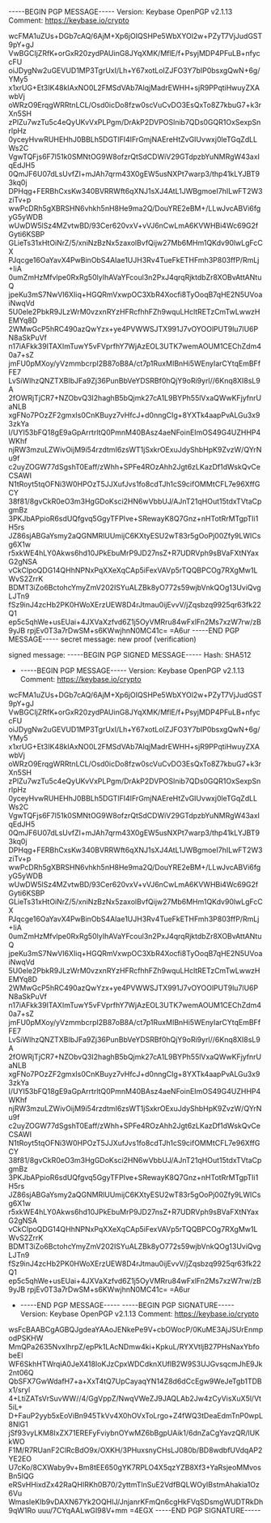 -----BEGIN PGP MESSAGE-----
Version: Keybase OpenPGP v2.1.13
Comment: https://keybase.io/crypto

wcFMA1uZUs+DGb7cAQ/6AjM+Xp6jOIQSHPe5WbXYOl2w+PZyT7VjJudGST9pY+gJ
VwBGCIjZRfK+orGxR20zydPAUinG8JYqXMK/MflE/f+PsyjMDP4PFuLB+nfyccFU
oiJDygNw2uGEVUD1MP3TgrUxI/Lh+Y67xotLoIZJFO3Y7bIP0bsxgQwN+6g/YMy5
x1xrUG+Et3IK48kIAxNO0L2FMSdVAb7AlqjMadrEWHH+sjR9PPqtiHwuyZXAwbVj
oWRzO9ErqgWRRtnLCL/Osd0icDo8fzw0scVuCvDO3EsQxTo8Z7kbuG7+k3rXn5SH
zPlZu7wzTu5c4eQyUKvVxPLPgm/DrAkP2DVPOSlnib7QDs0GQR1OxSexpSnrlpHz
0yceyHvwRUHEHhJ0BBLh5DGTlFI4IFrGmjNAEreHtZvGIUvwxj0leTGqZdLLWs2C
VgwTQFjs6F7l51k0SMNtOG9W8ofzrQtSdCDWiV29GTdpzbYuNMRgW43axIqEdJH5
0QmJF6U07dLsUvfZI+mJAh7qrm43X0gEW5usNXPt7warp3/thp41kLYJBT93kq0j
DPHqg+FERBhCxsKw340BVRRWft6qXNJ1sXJ4AtL1JWBgmoeI7hILwFT2W3ziTv+p
wwPcDRh5gXBRSHN6vhkh5nH8He9ma2Q/DouYRE2eBM+/LLwJvcABVi6fgyG5yWDB
wUwDW5lSz4MZvtwBD/93Cer620vxV+vVJ6nCwLmA6KVWHBi4Wc69G2fGyti6KSBP
GLieTs31xHtOiNrZ/5/xniNzBzNx5zaxolBvfQijw27Mb6MHm1QKdv90lwLgFcCX
PJqcge16OaYavX4PwBinObS4AIae1UJH3Rv4TueFkETHFmh3P803ffP/RmLj+IiA
0umZmHzMfvlpe0RxRg50lyIhAVaYFcoul3n2PxJ4qrqRjktdbZr8XOBvAttANtuQ
jpeKu3mS7NwVI6XIiq+HGQRmVxwpOC3XbR4Xocfi8TyOoqB7qHE2N5UVoaiNwqVd
5U0ele2PbkR9JLzWrM0vzxnRYzHFRcfhhFZh9wquLHcltRETzCmTwLwwzHEMYq8D
2WMwGcP5hRC490azQwYzx+ye4PVWWSJTX991J7vOYOOlPUT9lu7lU6PN8aSkPuVf
n17iAFkk39ITAXImTuwY5vFVprfhY7WjAzEOL3UTK7wemAOUM1CEChZdm40a7+sZ
jmFU0pMXoy/yVzmmbcrpI2B87oB8A/ct7p1RuxMIBnHi5WEnyIarCYtqEmBFfFE7
LvSiWlhzQNZTXBIbJFa9Zj36PunBbVeYDSRBf0hQjY9oRi9yrl//6Knq8XI8sL9A
2fOWRjTjCR7+NZObvQ3I2haghB5bQjmk27cA1L9BYPh55lVxaQWwKFjyfnrUaNLB
xgFNo7POzZF2gmxIs0CnKBuyz7vHfcJ+d0nngCIg+8YXTk4aapPvALGu3x93zkYa
I/UYI53bFQ18gE9aGpArrtrltQ0PmnM40BAsz4aeNFoinEImOS49G4UZHHP4WKhf
njRW3mzuLZWivOijM9i54rzdtmI6zsWT1jSxkrOExuJdyShbHpK9ZvzW/QYrNu9f
c2uyZOGW77dSgshT0Eaff/zWhh+SPFe4ROzAhh2Jgt6zLKazDf1dWskQvCeCSAWI
N1tRoyt5tqOFNi3W0HPOzT5JJXufJvs1fo8cdTJh1cS9cifOMMtCFL7e96XffGCY
38f81/8gvCkR0eO3m3HgGDoKsci2HN6wVbbUJ/AJnT21qHOut15tdxTVtaCpgmBz
3PKJbAPpioR6sdUQfgvq5GgyTFPIve+SRewayK8Q7Gnz+nHTotRrMTgpTIi1H5rs
JZ86sjABGaYsmy2aQGNMRlUUmijC6KXtyESU2wT83r5gOoPj00Zfy9LWICsg6X1w
r5xkWE4hLY0Akws6hd10JPkEbuMrP9JD27nsZ+R7UDRVph9sBVaFXtNYaxG2gNSA
vCkClpoQDG14QHhNPNxPqXXeXqCAp5iFexVAVp5rTQQBPCOg7RXgMw1LWvS2ZrrK
BDMT3iZo6BctohcYmyZmV202ISYuALZBk8yO772s59wjbVnkQOg13UviQvgLJTn9
fSz9inJ4zcHb2PK0HWoXErzUEW8D4rJtmau0ijEvvV/jZqsbzq9925qr63fk22Q1
ep5c5qhWe+usEUai+4JXVaXzfvd6Z1j5OyVMRru84wFxlFn2Ms7xzW7rw/zB9yJB
rpjEv0T3a7rDwSM+s6KWwjhnN0MC41c=
=A6ur
-----END PGP MESSAGE-----
secret message: new proof (verification)

signed message:
-----BEGIN PGP SIGNED MESSAGE-----
Hash: SHA512

- -----BEGIN PGP MESSAGE-----
Version: Keybase OpenPGP v2.1.13
Comment: https://keybase.io/crypto

wcFMA1uZUs+DGb7cAQ/6AjM+Xp6jOIQSHPe5WbXYOl2w+PZyT7VjJudGST9pY+gJ
VwBGCIjZRfK+orGxR20zydPAUinG8JYqXMK/MflE/f+PsyjMDP4PFuLB+nfyccFU
oiJDygNw2uGEVUD1MP3TgrUxI/Lh+Y67xotLoIZJFO3Y7bIP0bsxgQwN+6g/YMy5
x1xrUG+Et3IK48kIAxNO0L2FMSdVAb7AlqjMadrEWHH+sjR9PPqtiHwuyZXAwbVj
oWRzO9ErqgWRRtnLCL/Osd0icDo8fzw0scVuCvDO3EsQxTo8Z7kbuG7+k3rXn5SH
zPlZu7wzTu5c4eQyUKvVxPLPgm/DrAkP2DVPOSlnib7QDs0GQR1OxSexpSnrlpHz
0yceyHvwRUHEHhJ0BBLh5DGTlFI4IFrGmjNAEreHtZvGIUvwxj0leTGqZdLLWs2C
VgwTQFjs6F7l51k0SMNtOG9W8ofzrQtSdCDWiV29GTdpzbYuNMRgW43axIqEdJH5
0QmJF6U07dLsUvfZI+mJAh7qrm43X0gEW5usNXPt7warp3/thp41kLYJBT93kq0j
DPHqg+FERBhCxsKw340BVRRWft6qXNJ1sXJ4AtL1JWBgmoeI7hILwFT2W3ziTv+p
wwPcDRh5gXBRSHN6vhkh5nH8He9ma2Q/DouYRE2eBM+/LLwJvcABVi6fgyG5yWDB
wUwDW5lSz4MZvtwBD/93Cer620vxV+vVJ6nCwLmA6KVWHBi4Wc69G2fGyti6KSBP
GLieTs31xHtOiNrZ/5/xniNzBzNx5zaxolBvfQijw27Mb6MHm1QKdv90lwLgFcCX
PJqcge16OaYavX4PwBinObS4AIae1UJH3Rv4TueFkETHFmh3P803ffP/RmLj+IiA
0umZmHzMfvlpe0RxRg50lyIhAVaYFcoul3n2PxJ4qrqRjktdbZr8XOBvAttANtuQ
jpeKu3mS7NwVI6XIiq+HGQRmVxwpOC3XbR4Xocfi8TyOoqB7qHE2N5UVoaiNwqVd
5U0ele2PbkR9JLzWrM0vzxnRYzHFRcfhhFZh9wquLHcltRETzCmTwLwwzHEMYq8D
2WMwGcP5hRC490azQwYzx+ye4PVWWSJTX991J7vOYOOlPUT9lu7lU6PN8aSkPuVf
n17iAFkk39ITAXImTuwY5vFVprfhY7WjAzEOL3UTK7wemAOUM1CEChZdm40a7+sZ
jmFU0pMXoy/yVzmmbcrpI2B87oB8A/ct7p1RuxMIBnHi5WEnyIarCYtqEmBFfFE7
LvSiWlhzQNZTXBIbJFa9Zj36PunBbVeYDSRBf0hQjY9oRi9yrl//6Knq8XI8sL9A
2fOWRjTjCR7+NZObvQ3I2haghB5bQjmk27cA1L9BYPh55lVxaQWwKFjyfnrUaNLB
xgFNo7POzZF2gmxIs0CnKBuyz7vHfcJ+d0nngCIg+8YXTk4aapPvALGu3x93zkYa
I/UYI53bFQ18gE9aGpArrtrltQ0PmnM40BAsz4aeNFoinEImOS49G4UZHHP4WKhf
njRW3mzuLZWivOijM9i54rzdtmI6zsWT1jSxkrOExuJdyShbHpK9ZvzW/QYrNu9f
c2uyZOGW77dSgshT0Eaff/zWhh+SPFe4ROzAhh2Jgt6zLKazDf1dWskQvCeCSAWI
N1tRoyt5tqOFNi3W0HPOzT5JJXufJvs1fo8cdTJh1cS9cifOMMtCFL7e96XffGCY
38f81/8gvCkR0eO3m3HgGDoKsci2HN6wVbbUJ/AJnT21qHOut15tdxTVtaCpgmBz
3PKJbAPpioR6sdUQfgvq5GgyTFPIve+SRewayK8Q7Gnz+nHTotRrMTgpTIi1H5rs
JZ86sjABGaYsmy2aQGNMRlUUmijC6KXtyESU2wT83r5gOoPj00Zfy9LWICsg6X1w
r5xkWE4hLY0Akws6hd10JPkEbuMrP9JD27nsZ+R7UDRVph9sBVaFXtNYaxG2gNSA
vCkClpoQDG14QHhNPNxPqXXeXqCAp5iFexVAVp5rTQQBPCOg7RXgMw1LWvS2ZrrK
BDMT3iZo6BctohcYmyZmV202ISYuALZBk8yO772s59wjbVnkQOg13UviQvgLJTn9
fSz9inJ4zcHb2PK0HWoXErzUEW8D4rJtmau0ijEvvV/jZqsbzq9925qr63fk22Q1
ep5c5qhWe+usEUai+4JXVaXzfvd6Z1j5OyVMRru84wFxlFn2Ms7xzW7rw/zB9yJB
rpjEv0T3a7rDwSM+s6KWwjhnN0MC41c=
=A6ur
- -----END PGP MESSAGE-----
-----BEGIN PGP SIGNATURE-----
Version: Keybase OpenPGP v2.1.13
Comment: https://keybase.io/crypto

wsFcBAABCgAGBQJgdeaYAAoJENkePe9V+cbOWocP/0KuME3AjJSUrEnmpodPSKHW
MmQPa2635NvxIhrpZ/epPk1LAcNDmw4ki+KpkuL/RYXVtljB27PHsNaxYbfobeEl
WF6SkhHTWrqiA0JeX418IoKJzCpxWDCdknXUflB2W9S3UJGvsqcmJhE9Jk2nt06Q
QbSFX7GwWdafH7+a+XxT4tQ7UpCayaqYN14Z8d6dCcEgw9WeJeTgb1TDBx1/sryl
4+LtiZATsVrSuvWW//4/GgVppZ/NwqVWeZJ9JAQLAb2Jw4zCyVisXuX5l/Vt5iL+
D+FauP2yyb5xEoViBn945TkVv4X0hOVxToLrgo+Z4fWQ3tDeaEdmTnP0wpL8NlG1
jSf93vyLKM8IxZX71EREFyFviybnOYwMZ6bBgpUAik1/6dnZaCgYavzQR/lUKkWO
F1M/R7RUanF2ClRcBdO9x/OXKH/3PHuxsnyCHsLJ080b/BD8wdbfUVdqAP2YE2EO
U7cKo/8CXWaby9v+Bm8tEE650gYK7RPLO4X5qzYZB8Xf3+YaRsjeoMMvosBn5lQG
eRSvHHixdZx42RaQHIRKh0B70/2yttmTlnSuE2VdfBQLWOyIBstmAhakia1Oz6Vu
WmasleKIb9vDAXN67Yk2OQHIJ/JnjanrKFmQn6cgHkFVqSDsmgWUDTRkDh9qW1Ro
uuu/7CYqAALwGI98V+mm
=4EGX
-----END PGP SIGNATURE-----
